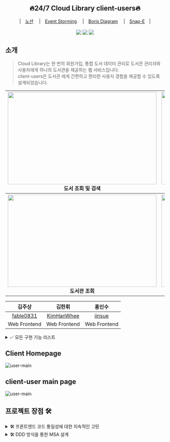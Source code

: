 <div align="center">
  <h2>🔥24/7 Cloud Library client-users🔥</h2>
  |　<a href="https://www.notion.so/Cloud-Library-b9bb2c8ddbc241f5b4d8c160208cf108">노션</a>　
  |　<a href="https://metroretro.io/board/LB5JSXC2NCBV">Event Storming</a>　
  |　<a href="https://www.marimba.team/board/7ffcfbc5-0bef-4c77-bb9f-a630a6f18ec6">Boris Diagram</a>　
  |　<a href="https://www.figma.com/file/HHNzpgsiaHdkr8lDSwAQo5/Cloud-Library?node-id=0%3A1">Snap-E</a>　|　
  <br>
</div>
<br>
<div align="center">
  <img src="https://img.shields.io/badge/React-17.0.2-61DAFB?logo=React">
  <img src="https://img.shields.io/badge/node-16.15.0-339933?logo=node.js"> 
  <img src="https://img.shields.io/badge/Sass-7.01-009639?logo=Sass"> 
</div>

## 소개

> Cloud Library는 한 번의 회원가입, 통합 도서 데이터 관리로 도서관 관리자와 사용자에게 하나의 도서관을 제공하는 웹 서비스입니다.   
> client-users은 도서관 에게 간편하고 편리한 사용자 경험을 제공할 수 있도록 설계되었습니다.

<div align="center">
<table>
<thead>
  <tr>
    <th>
      <div>
        <img src="https://user-images.githubusercontent.com/93421415/168957531-0e1f74fd-a9d1-41c2-b257-ec1ed09f7dd1.gif" width="470" height="290">
      </div>
      도서 조회 및 검색
    </th>
    <th>
      <div>
        <img src="https://user-images.githubusercontent.com/93421415/168950313-6699f1f7-1b7a-4bce-b607-54b9b392aba5.gif" width="470" height="290">
      </div>
      도서 목록 필터 및 예약
    </th>
  </tr>
</thead>
<tbody>
  <tr>
    <th>
      <div>
        <img src="" width="470" height="290">
      </div>
      도서관 조회
    </th>
    <th>
      <div>
       <img src="그림4" width="470" height="290">
      </div>
       회원 정보 수정
    </th>
  </tr>
</tbody>
</table>

| 김주상 | 김한휘 | 홍인수 |
|:--------:|:--------:|:--------:|
| [fable0831](https://github.com/fable0831) | [KimHanWhee](https://github.com/KimHanWhee) | [iinsue](https://github.com/iinsue) | |
| Web Frontend | Web Frontend | Web Frontend |
  
  </div>

<details>
<summary>✅ 모든 구현 기능 리스트</summary>
<br>
  
**공통 메인 페이지**

- 관리자 / 회원 로그인 가능
- Cloud Library 주요 기능 소개

**회원 메인 페이지**

- 공통 메인 페이지에서 회원 로그인 시 진입 가능

**회원 마이 페이지**

- 회원 정보 수정 가능
 
**도서 검색 페이지**

- 도서 검색 가능
- 목록 필터( 도서관 별 / 카테고리 별) 가능
- 예약 가능
  
**도서관 찾기 페이지**

- 도서관 검색 가능

**대출 기록 페이지**

- 대출 기록 조회 가능
  
**예약 기록 페이지**

- 대출 기록 조회 가능
  
  
</details>

## Client Homepage
![user-main](https://user-images.githubusercontent.com/93421415/168957185-b9246cdf-a020-46f1-94a3-97883737427c.gif)

## client-user main page
![user-main](https://user-images.githubusercontent.com/93421415/168957185-b9246cdf-a020-46f1-94a3-97883737427c.gif)

## 프로젝트 장점 🛠
<details>
<summary>🛠 프론트엔드 코드 통일성에 대한 지속적인 고민</summary>
<br>

**협업 및 분업**을 원활하게 하기 위해 개발 시 다양한 방법을 고민

- **Git-flow** 전략을 토대로 issue 생성 -> branch 생성 -> PR -> 코드 리뷰 -> Merge 순으로 개발
- **코드 리뷰**는 모든 FE 개발자들이 함께 Discord를 통해 소통
- 매일 **Daily Scrum**을 통해 진행 방식 및 에러 사항 공유 -> Notion을 사용하여 회의 내용 정리
  
</details>

<details>
<summary>🛠 DDD 방식을 통한 MSA 설계</summary>
<br>
  
Domain Driven Design 방식을 통해 MSA 프로젝트 기획.
- client는 **client-admin**과 **client-user**로 인스턴스 분리
- 다양한 **협업 tool**을 사용하여 DDD 단계별로 기획(MetroRetro / Marimba / Figma)
- 전체 개발 기간 중 절반을 오롯히 기획에 투자 => **프로젝트 구조**의 완성도를 높임
  
</details>
